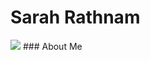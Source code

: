 # Sarah Rathnam
<img src="https://github.com/sarahrathnam/sarahrathnam.github.io/blob/main/GraciePortrait.JPG">
### About Me
